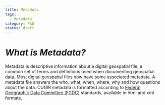 ```yaml
---
title: Metadata
tags:
  - Metadata
category: FAQ
status: draft
---
```

# *What is Metadata?*
Metadata is descriptive information about a digital geospatial file, a common set of terms and definitions used when documenting geospatial data. Most digital geospatial files now have some associated metadata.  A metadata file answers the who, what, when, where, why and how questions about the data. CUGIR metadata is formatted according to [Federal Geographic Data Committee (FGDC)](https://www.fgdc.gov/metadata) standards, available in html and xml formats.
